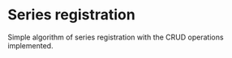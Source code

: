 # Series registration

Simple algorithm of series registration with the CRUD operations implemented. 
